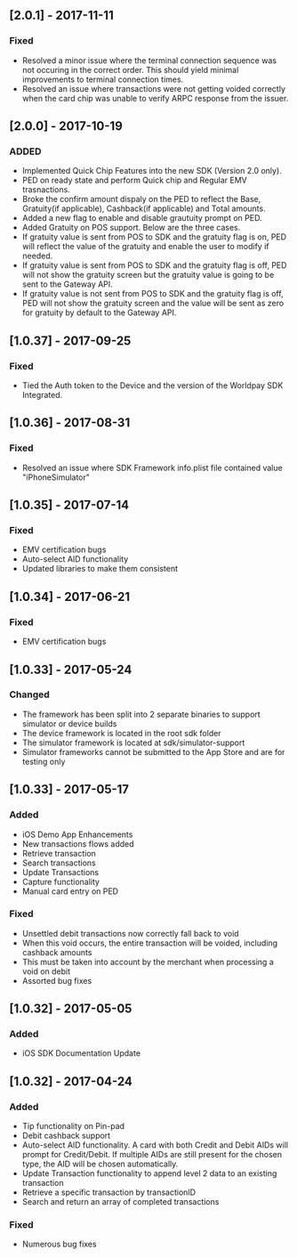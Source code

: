 ## [2.0.1] - 2017-11-11

### Fixed 
-   Resolved a minor issue where the terminal connection sequence was not occuring in the correct order. This should yield minimal improvements to terminal connection times. 
-   Resolved an issue where transactions were not getting voided correctly when the card chip was unable to verify ARPC response from the issuer.


## [2.0.0] - 2017-10-19

### ADDED 
-   Implemented Quick Chip Features into the new SDK (Version 2.0 only).
-   PED on ready state and perform Quick chip and Regular EMV trasnactions.
-   Broke the confirm amount dispaly on the PED to reflect the Base, Gratuity(if applicable), Cashback(if applicable) and Total amounts.
-   Added a new flag to enable and disable grautuity prompt on PED.
-   Added Gratuity on POS support. Below are the three cases.                                                                                      
-   If gratuity value is sent from POS to SDK and the gratuity flag is on, PED will reflect the value of the gratuity and enable the user to modify if needed.
-   If gratuity value is sent from POS to SDK and the gratuity flag is off, PED will not show the gratuity screen but the gratuity value is going to be sent to the Gateway API.
-   If gratuity value is not sent from POS to SDK and the gratuity flag is off, PED will not show the gratuity screen and the value will be sent as zero for gratuity by default to the Gateway API. 

	
## [1.0.37] - 2017-09-25

### Fixed 
-   Tied the Auth token to the Device and the version of the Worldpay SDK Integrated.


## [1.0.36] - 2017-08-31

### Fixed 
-   Resolved an issue where SDK Framework info.plist file contained value "iPhoneSimulator"


## [1.0.35] - 2017-07-14

### Fixed 
-   EMV certification bugs
-	Auto-select AID functionality
-	Updated libraries to make them consistent


## [1.0.34] - 2017-06-21

### Fixed 
-   EMV certification bugs


## [1.0.33] - 2017-05-24

### Changed 
-   The framework has been split into 2 separate binaries to support simulator or device builds
-   The device framework is located in the root sdk folder
-   The simulator framework is located at sdk/simulator-support
-   Simulator frameworks cannot be submitted to the App Store and are for testing only


## [1.0.33] - 2017-05-17

### Added 
-   iOS  Demo App Enhancements
-   New transactions flows added
-   Retrieve transaction
-   Search transactions
-   Update Transactions
-   Capture functionality
-   Manual card entry on PED

### Fixed 
-   Unsettled debit transactions now correctly fall back to void
-   When this void occurs, the entire transaction will be voided, including cashback amounts
-   This must be taken into account by the merchant when processing a void on debit
-   Assorted bug fixes


## [1.0.32] - 2017-05-05

### Added
-	iOS SDK Documentation Update


## [1.0.32] - 2017-04-24

### Added 
-	Tip functionality on Pin-pad
-	Debit cashback support 
-	Auto-select AID functionality. A card with both Credit and Debit AIDs will prompt for Credit/Debit. If multiple AIDs are still present for the chosen type, the AID will be chosen automatically.
-	Update Transaction functionality to append level 2 data to an existing transaction
-	Retrieve a specific transaction by transactionID
-	Search and return an array of completed transactions

### Fixed 
-	Numerous bug fixes
